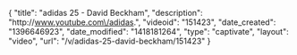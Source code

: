 {
    "title": "adidas 25 - David Beckham",
    "description": "http:\/\/www.youtube.com\/adidas.",
    "videoid": "151423",
    "date_created": "1396646923",
    "date_modified": "1418181264",
    "type": "captivate",
    "layout": "video",
    "url": "\/v\/adidas-25-david-beckham\/151423"
}